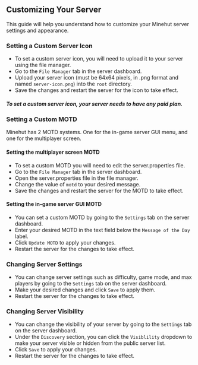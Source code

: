## Customizing Your Server

This guide will help you understand how to customize your Minehut server settings and appearance.

### Setting a Custom Server Icon
- To set a custom server icon, you will need to upload it to your server using the file manager.
- Go to the `File Manager` tab in the server dashboard.
- Upload your server icon (must be 64x64 pixels, in .png format and named `server-icon.png`) into the `root` directory.
- Save the changes and restart the server for the icon to take effect.

##### To set a custom server icon, your server needs to have any <b>paid</b> plan.

### Setting a Custom MOTD
Minehut has 2 MOTD systems. One for the in-game server GUI menu, and one for the multiplayer screen.
#### Setting the multiplayer screen MOTD
- To set a custom MOTD you will need to edit the server.properties file.
- Go to the `File Manager` tab in the server dashboard.
- Open the server.properties file in the file manager.
- Change the value of `motd` to your desired message.
- Save the changes and restart the server for the MOTD to take effect.
#### Setting the in-game server GUI MOTD
- You can set a custom MOTD by going to the `Settings` tab on the server dashboard.
- Enter your desired MOTD in the text field below the `Message of the Day` label.
- Click `Update MOTD` to apply your changes.
- Restart the server for the changes to take effect.

### Changing Server Settings
- You can change server settings such as difficulty, game mode, and max players by going to the `Settings` tab on the server dashboard.
- Make your desired changes and click `Save` to apply them.
- Restart the server for the changes to take effect.

### Changing Server Visibility
- You can change the visibility of your server by going to the `Settings` tab on the server dashboard.
- Under the `Discovery` section, you can click the `Visiblility` dropdown to make your server visible or hidden from the public server list.
- Click `Save` to apply your changes.
- Restart the server for the changes to take effect.
